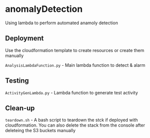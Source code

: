 # anomalyDetection

Using lambda to perform automated anamoly detection



## Deployment

Use the cloudformation template to create resources or create them manually 

`AnalysisLambdaFunction.py` - Main lambda function to detect & alarm 


## Testing

`ActivityGenLambda.py` - Lambda function to generate test activity


## Clean-up

`teardown.sh` - A bash script to teardown the stck if deployed with cloudformation. You can also delete the stack from the console after deleteing the S3 buckets manually 
